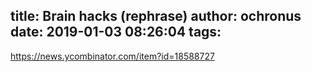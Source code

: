 title: Brain hacks (rephrase)
author: ochronus
date: 2019-01-03 08:26:04
tags:
---
https://news.ycombinator.com/item?id=18588727